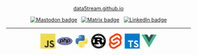 <div align="center">
  <p>
    <a href="https://data5tream.github.io" target="_blank">data5tream.github.io</a>
  <p>
  <a href="https://mastodon.online/@data5tream">
    <img src="https://img.shields.io/badge/Mastodon-6364FF?style=for-the-badge&logo=mastodon&logoColor=white" alt="Mastodon badge"/></a>
  &nbsp;
  <a href="https://matrix.to/#/@data5tream:chat.blueignis.es">
    <img src="https://img.shields.io/badge/Matrix-black?style=for-the-badge&logo=matrix&logoColor=white" alt="Matrix badge"/></a>
  &nbsp;
  <a href="https://linkedin.com/in/simonstbarth">
    <img src="https://img.shields.io/badge/LinkedIn-blue?style=for-the-badge&logo=linkedin&logoColor=white" alt="LinkedIn badge"/>
  </a>
  </p>
  <hr>
  <img src="https://github.com/devicons/devicon/blob/master/icons/javascript/javascript-original.svg" title="JavaScript" alt="JavaScript" width="42" height="42"/>
  <img src="https://github.com/devicons/devicon/blob/master/icons/php/php-original.svg" title="PHP" alt="PHP" width="42" height="42"/>
  <img src="https://github.com/devicons/devicon/blob/master/icons/python/python-original.svg" title="python" alt="python" width="42" height="42"/>
  <img src="https://github.com/devicons/devicon/blob/master/icons/rust/rust-plain.svg" title="Rust" alt="Rust" width="42" height="42"/>
  <img src="https://github.com/devicons/devicon/blob/master/icons/svelte/svelte-original.svg" title="Svelte" alt="Svelte" width="42" height="42"/>
  <img src="https://github.com/devicons/devicon/blob/master/icons/typescript/typescript-original.svg" title="TypeScript" alt="TypeScript" width="42" height="42"/>
  <img src="https://github.com/devicons/devicon/blob/master/icons/vuejs/vuejs-original.svg" title="Vue" alt="Vue" width="42" height="42"/>
</div>
